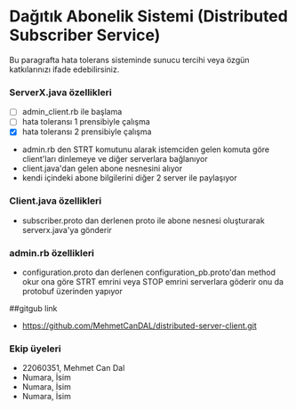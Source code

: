 # Dağıtık Abonelik Sistemi (Distributed Subscriber Service)

Bu paragrafta hata tolerans sisteminde sunucu tercihi veya özgün katkılarınızı ifade edebilirsiniz.


### ServerX.java özellikleri

- [ ] admin_client.rb ile başlama
- [ ] hata toleransı 1 prensibiyle çalışma
- [x] hata toleransı 2 prensibiyle çalışma
- admin.rb den STRT komutunu alarak istemciden gelen komuta göre client'ları dinlemeye ve diğer serverlara bağlanıyor
- client.java'dan gelen abone nesnesini alıyor
- kendi içindeki abone bilgilerini diğer 2 server ile paylaşıyor

### Client.java özellikleri

- subscriber.proto dan derlenen proto ile abone nesnesi oluşturarak serverx.java'ya gönderir

### admin.rb özellikleri

- configuration.proto dan derlenen configuration_pb.proto'dan method okur ona göre STRT emrini veya STOP emrini serverlara göderir onu da protobuf üzerinden yapıyor

##gitgub link

- https://github.com/MehmetCanDAL/distributed-server-client.git

### Ekip üyeleri

- 22060351, Mehmet Can Dal
- Numara, İsim
- Numara, İsim
- Numara, İsim
